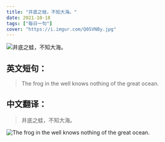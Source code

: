 ```yaml
---
title: "井底之蛙，不知大海。"
date: 2021-10-18
tags: ["每日一句"]
cover: "https://i.imgur.com/Q0SVNBy.jpg"
---
```


![井底之蛙，不知大海。](https://i.imgur.com/eW3eA6g.jpg)

## 英文短句：
> The frog in the well knows nothing of the great ocean.

<!--more-->

## 中文翻译：
> 井底之蛙，不知大海。

![The frog in the well knows nothing of the great ocean.](https://i.imgur.com/sRXPS3I.jpg)

